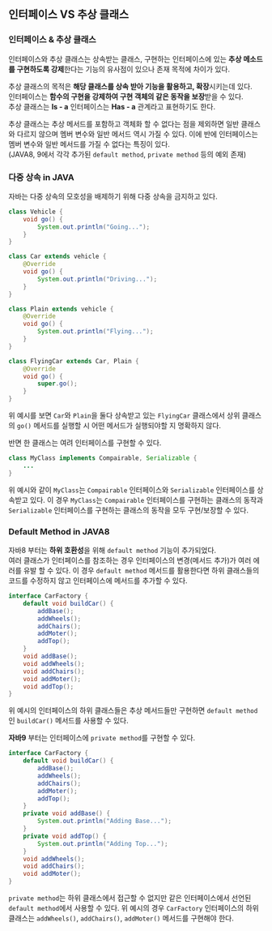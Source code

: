 
## 인터페이스 VS 추상 클래스
### 인터페이스 & 추상 클래스
인터페이스와 추상 클래스는 상속받는 클래스, 구현하는 인터페이스에 있는 **추상 메소드를 구현하도록 강제**한다는 기능의 유사점이 있으나 존재 목적에 차이가 있다.

추상 클래스의 목적은 **해당 클래스를 상속 받아 기능을 활용하고, 확장**시키는데 있다.  
인터페이스는 **함수의 구현을 강제하여 구현 객체의 같은 동작을 보장**받을 수 있다.  
추상 클래스는 **Is - a** 인터페이스는 **Has - a** 관계라고 표현하기도 한다.

추상 클래스는 추상 메서드를 포함하고 객체화 할 수 없다는 점을 제외하면 일반 클래스와 다르지 않으며 멤버 변수와 일반 메서드 역시 가질 수 있다. 이에 반에 인터페이스는 멤버 변수와 일반 메서드를 가질 수 없다는 특징이 있다.  
(JAVA8, 9에서 각각 추가된 ```default method```, ```private method``` 등의 예외 존재)

### 다중 상속 in JAVA
자바는 다중 상속의 모호성을 배제하기 위해 다중 상속을 금지하고 있다.

```java
class Vehicle {
    void go() {
        System.out.println("Going...");
    }
}

class Car extends vehicle {
    @Override
    void go() {
        System.out.println("Driving...");
    }
}

class Plain extends vehicle {
    @Override
    void go() {
        System.out.println("Flying...");
    }
}

class FlyingCar extends Car, Plain {
    @Override
    void go() {
        super.go();
    }
}
```
위 예시를 보면 ```Car```와 ```Plain```을 둘다 상속받고 있는 ```FlyingCar``` 클래스에서 상위 클래스의 ```go()``` 메서드를 실행할 시 어떤 메서드가 실행되야할 지 명확하지 않다.

반면 한 클래스는 여려 인터페이스를 구현할 수 있다.
```java
class MyClass implements Compairable, Serializable {
    ...
}
```
위 예시와 같이 ```MyClass```는 ```Compairable``` 인터페이스와 ```Serializable``` 인터페이스를 상속받고 있다. 이 경우 ```MyClass```는 ```Compairable``` 인터페이스를 구현하는 클래스의 동작과 ```Serializable``` 인터페이스를 구현하는 클래스의 동작을 모두 구현/보장할 수 있다.

### Default Method in JAVA8
자바8 부터는 **하위 호환성**을 위해 ```default method``` 기능이 추가되었다.  
여러 클래스가 인터페이스를 참조하는 경우 인터페이스의 변경(메서드 추가)가 여러 에러를 유발 할 수 있다. 이 경우 ```default method``` 메서드를 활용한다면 하위 클래스들의 코드를 수정하지 않고 인터페이스에 메서드를 추가할 수 있다.

```java
interface CarFactory {
    default void buildCar() {
        addBase();
        addWheels();
        addChairs();
        addMoter();
        addTop();
    }
    void addBase();
    void addWheels();
    void addChairs();
    void addMoter();
    void addTop();
}
```
위 예시의 인터페이스의 하위 클래스들은 추상 메서드들만 구현하면 ```default method```인 ```buildCar()``` 메서드를 사용할 수 있다. 

**자바9** 부터는 인터페이스에 ```private method```를 구현할 수 있다.
```java
interface CarFactory {
    default void buildCar() {
        addBase();
        addWheels();
        addChairs();
        addMoter();
        addTop();
    }
    private void addBase() {
        System.out.println("Adding Base...");
    }
    private void addTop() {
        System.out.println("Adding Top...");
    }
    void addWheels();
    void addChairs();
    void addMoter();
}
```
```private method```는 하위 클래스에서 접근할 수 없지만 같은 인터페이스에서 선언된 ```default method```에서 사용할 수 있다. 위 예시의 경우 ```CarFactory``` 인터페이스의 하위 클래스는 ```addWheels()```, ```addChairs()```, ```addMoter()``` 메서드를 구현해야 한다.